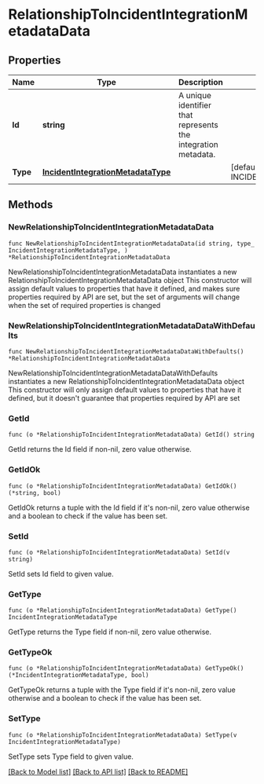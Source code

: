 # RelationshipToIncidentIntegrationMetadataData

## Properties

Name | Type | Description | Notes
------------ | ------------- | ------------- | -------------
**Id** | **string** | A unique identifier that represents the integration metadata. | 
**Type** | [**IncidentIntegrationMetadataType**](IncidentIntegrationMetadataType.md) |  | [default to INCIDENTINTEGRATIONMETADATATYPE_INCIDENT_INTEGRATION_METADATA]

## Methods

### NewRelationshipToIncidentIntegrationMetadataData

`func NewRelationshipToIncidentIntegrationMetadataData(id string, type_ IncidentIntegrationMetadataType, ) *RelationshipToIncidentIntegrationMetadataData`

NewRelationshipToIncidentIntegrationMetadataData instantiates a new RelationshipToIncidentIntegrationMetadataData object
This constructor will assign default values to properties that have it defined,
and makes sure properties required by API are set, but the set of arguments
will change when the set of required properties is changed

### NewRelationshipToIncidentIntegrationMetadataDataWithDefaults

`func NewRelationshipToIncidentIntegrationMetadataDataWithDefaults() *RelationshipToIncidentIntegrationMetadataData`

NewRelationshipToIncidentIntegrationMetadataDataWithDefaults instantiates a new RelationshipToIncidentIntegrationMetadataData object
This constructor will only assign default values to properties that have it defined,
but it doesn't guarantee that properties required by API are set

### GetId

`func (o *RelationshipToIncidentIntegrationMetadataData) GetId() string`

GetId returns the Id field if non-nil, zero value otherwise.

### GetIdOk

`func (o *RelationshipToIncidentIntegrationMetadataData) GetIdOk() (*string, bool)`

GetIdOk returns a tuple with the Id field if it's non-nil, zero value otherwise
and a boolean to check if the value has been set.

### SetId

`func (o *RelationshipToIncidentIntegrationMetadataData) SetId(v string)`

SetId sets Id field to given value.


### GetType

`func (o *RelationshipToIncidentIntegrationMetadataData) GetType() IncidentIntegrationMetadataType`

GetType returns the Type field if non-nil, zero value otherwise.

### GetTypeOk

`func (o *RelationshipToIncidentIntegrationMetadataData) GetTypeOk() (*IncidentIntegrationMetadataType, bool)`

GetTypeOk returns a tuple with the Type field if it's non-nil, zero value otherwise
and a boolean to check if the value has been set.

### SetType

`func (o *RelationshipToIncidentIntegrationMetadataData) SetType(v IncidentIntegrationMetadataType)`

SetType sets Type field to given value.



[[Back to Model list]](../README.md#documentation-for-models) [[Back to API list]](../README.md#documentation-for-api-endpoints) [[Back to README]](../README.md)


